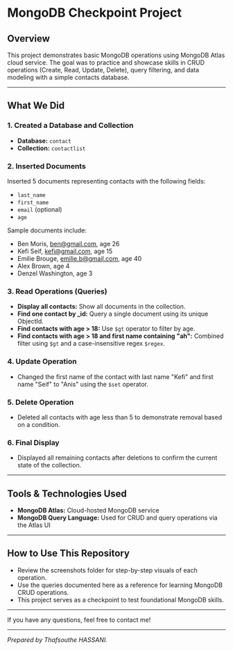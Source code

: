 # MongoDB Checkpoint Project

## Overview

This project demonstrates basic MongoDB operations using MongoDB Atlas cloud service. The goal was to practice and showcase skills in CRUD operations (Create, Read, Update, Delete), query filtering, and data modeling with a simple contacts database.

---

## What We Did

### 1. Created a Database and Collection

- **Database:** `contact`
- **Collection:** `contactlist`

### 2. Inserted Documents

Inserted 5 documents representing contacts with the following fields:

- `last_name`
- `first_name`
- `email` (optional)
- `age`

Sample documents include:
- Ben Moris, ben@gmail.com, age 26
- Kefi Seif, kefi@gmail.com, age 15
- Emilie Brouge, emilie.b@gmail.com, age 40
- Alex Brown, age 4
- Denzel Washington, age 3

### 3. Read Operations (Queries)

- **Display all contacts:** Show all documents in the collection.
- **Find one contact by _id:** Query a single document using its unique ObjectId.
- **Find contacts with age > 18:** Use `$gt` operator to filter by age.
- **Find contacts with age > 18 and first name containing "ah":** Combined filter using `$gt` and a case-insensitive regex `$regex`.

### 4. Update Operation

- Changed the first name of the contact with last name "Kefi" and first name "Seif" to "Anis" using the `$set` operator.

### 5. Delete Operation

- Deleted all contacts with age less than 5 to demonstrate removal based on a condition.

### 6. Final Display

- Displayed all remaining contacts after deletions to confirm the current state of the collection.

---

## Tools & Technologies Used

- **MongoDB Atlas:** Cloud-hosted MongoDB service
- **MongoDB Query Language:** Used for CRUD and query operations via the Atlas UI

---

## How to Use This Repository

- Review the screenshots folder for step-by-step visuals of each operation.
- Use the queries documented here as a reference for learning MongoDB CRUD operations.
- This project serves as a checkpoint to test foundational MongoDB skills.

---

If you have any questions, feel free to contact me!

---

*Prepared by Thafsouthe HASSANI.*
